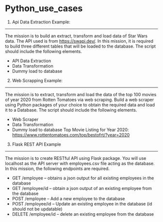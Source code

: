 # Python_use_cases

1. Api Data Extraction Example:
--------------------------
The mission is to build an extract, transform and load data of Star Wars data. The API used is from
https://swapi.dev/. In this mission, it is required to build three different tables that will be
loaded to the database. The script should include the following elements.
- API Data Extraction
- Data Transformation
- Dummy load to database 



2. Web Scrapping Example:
-------------------------------

The mission is to extract, transform and load the data of the top 100 movies of year 2020 from Rotten
Tomatoes via web scraping. Build a web scraper using Python packages of your choice to obtain the
required data and load it to a Database. The script should include the following elements.
- Web Scraper
- Data Transformation
- Dummy load to database
Top Movie Listing for Year 2020: https://www.rottentomatoes.com/top/bestofrt/?year=2020 



3. Flask REST API Example
----------------------------------
  The mission is to create RESTful API using Flask package. You will use localhost as the API server with
employees.csv file acting as the database. In this mission, the following endpoints are required.
- GET /employee – obtains a json output for all existing employees in the database
- GET /employee/id – obtain a json output of an existing employee from the database
- POST /employee – Add a new employee to the database
- POST /employee/id – Update an existing employee in the database (id should not be
updatable)
- DELETE /employee/id – delete an existing employee from the database 
